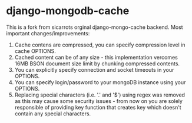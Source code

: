 django-mongodb-cache
==================

This is a fork from sicarrots orginal django-mongo-cache backend.
Most important changes/improvements:

1. Cache contens are compressed, you can specify compression level in cache OPTIONS.
2. Cached content can be of any size - this implementation vercomes 16MB BSON document size limit by chunking compressed contents.
3. You can explicitly specify connection and socket timeouts in your OPTIONS.
4. You can specify login/password to your mongoDB instance using your OPTIONS.
5. Replacing special characters (i.e. '.' and '$') using regex was removed as this may cause some security issues - from now on you are solely responsible of providing key function that creates key which doesn't contain any special characters.
